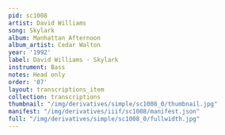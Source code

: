```yaml
---
pid: sc1008
artist: David Williams
song: Skylark
album: Manhattan Afternoon
album_artist: Cedar Walton
year: '1992'
label: David Williams - Skylark
instrument: Bass
notes: Head only
order: '07'
layout: transcriptions_item
collection: transcriptions
thumbnail: "/img/derivatives/simple/sc1008_0/thumbnail.jpg"
manifest: "/img/derivatives/iiif/sc1008/manifest.json"
full: "/img/derivatives/simple/sc1008_0/fullwidth.jpg"
---
```

